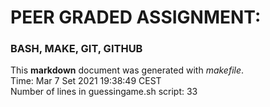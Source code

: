 # PEER GRADED ASSIGNMENT: #
### BASH, MAKE, GIT, GITHUB ###
This **markdown** document was generated with *makefile*.   
Time: Mar  7 Set 2021 19:38:49 CEST    
Number of lines in guessingame.sh script:       33    
